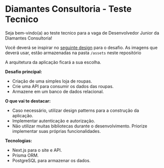 # Diamantes Consultoria - Teste Tecnico

Seja bem-vindo(a) ao teste tecnico para a vaga de Desenvolvedor Junior da Diamantes Consultoria!

Você deverá se inspirar no [seguinte design](https://www.figma.com/design/Mv9ZgtpeUAHDVJ2SbRi74E/Desafio-t%C3%A9cnico---Diamantes-Consultoria?node-id=1-296) para o desafio.
As imagens que deverá usar, estão armazenadas na pasta ```/assets``` neste repositório

A arquitetura da aplicação ficará a sua escolha.

**Desafio principal:**
- Criação de uma simples loja de roupas.
- Crie uma API para consumir os dados das roupas.
- Armazene em um banco de dados relacional.

**O que vai te destacar:**
- Caso necessário, utilizar design patterns para a construção da aplicação.
- Implementar autenticação e autorização.
- Não utilizar muitas bibliotecas durante o desenvolvimento. Priorize implementar suas próprias funcionalidades.

**Tecnologias:**
- Next.js para o site e API.
- Prisma ORM.
- PostgreSQL para armazenar os dados.
